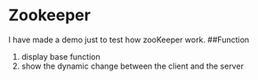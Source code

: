 # Zookeeper
I have made a demo just to test how zooKeeper work.
##Function
1. display base function
2. show the dynamic change between the client and the server
